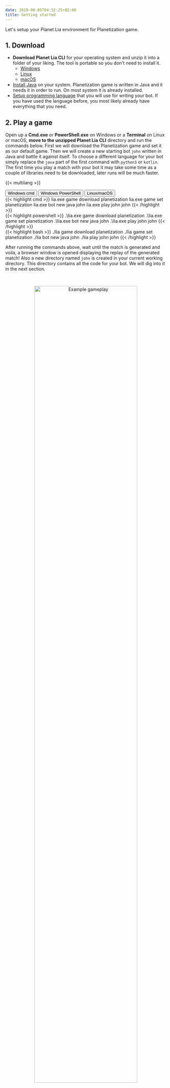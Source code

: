 ```yaml
---
date: 2018-08-05T04:32:25+02:00
title: Getting started
---
```


Let's setup your Planet Lia environment for Planetization game.

## 1. Download

* **Download Planet Lia CLI** for your operating system and unzip it into a folder of your liking. The tool is portable so you don't need to install it.
    * <a href="https://files.production.cloud.planetlia.com/games/planetization/1.0/windows/planet-lia.zip" target="_blank">Windows <i class="fas fa-download"></i></a>
    * <a href="https://files.production.cloud.planetlia.com/games/planetization/1.0/linux/planet-lia.zip">Linux <i class="fas fa-download"></i></a>
    * <a href="https://files.production.cloud.planetlia.com/games/planetization/1.0/macos/planet-lia.zip" target="_blank">macOS <i class="fas fa-download"></i></a>
* <a href="https://java.com/en/" target="_blank">Install Java</a> on your system. Planetization game is written in Java and it needs it in order to run. On most system it is already installed.
* <a href="/setup-programming-language/" target="_blank">Setup programming language</a> that you will use for writing your bot. 
If you have used the language before, you most likely already have everything that you need.

## 2. Play a game

Open up a **Cmd.exe** or **PowerShell.exe** on Windows or a **Terminal** on Linux or macOS, **move to the unzipped Planet Lia CLI** directory and run the commands below. 
First we will download the Planetization game and set it as our default game.
Then we will create a new starting bot `john` written in Java and battle it against itself. 
To choose a different language for your bot simply replace the `java` part of the first command with `python3` or `kotlin`.
The first time you play a match with your bot it may take some time as a couple of libraries need to be downloaded, later runs will be much faster.

{{< multilang >}}

<div class="tab">
    <button class="tablinks tc1 active" onclick="changeLanguage(event, 'Cmd', 'tc1', 'cc1')">Windows cmd</button>
    <button class="tablinks tc1" onclick="changeLanguage(event, 'PowerShell', 'tc1', 'cc1')">Windows PowerShell</button>
    <button class="tablinks tc1" onclick="changeLanguage(event, 'Terminal', 'tc1', 'cc1')">Linux/macOS</button>
</div>

<div id="Cmd" class="tabcontent cc1" style="display: block;">
{{< highlight cmd >}}
lia.exe game download planetization
lia.exe game set planetization
lia.exe bot new java john
lia.exe play john john
{{< /highlight >}}
</div>

<div id="PowerShell" class="tabcontent cc1">
{{< highlight powershell >}}
.\lia.exe game download planetization
.\lia.exe game set planetization
.\lia.exe bot new java john
.\lia.exe play john john
{{< /highlight >}}
</div>

<div id="Terminal" class="tabcontent cc1">
{{< highlight bash >}}
./lia game download planetization
./lia game set planetization
./lia bot new java john
./lia play john john
{{< /highlight >}}
</div>

<!-- ##### *Commands:* [*bot*](/lia-cli/#bot), [*play*](/lia-cli/#play) -->

After running the commands above, wait until the match is generated and voila, a browser window is opened displaying the replay of the generated match! 
Also a new directory named `john` is created in your current working directory. 
This directory contains all the code for your bot. We will dig into it in the next section.

<br/><div style="text-align:center"><img src="/static/docs/images/game-example.png" alt="Example gameplay" width="80%"/></div>

## 3. Understand your bot

With your favorite text editor open up your bot's main file. If you have created `Java` bot then open up `john/src/MyBot.java`, if `Python3` then `john/my_bot.py` and if `Kotlin` then `john/src/MyBot.kt`. 
You can also open the whole bot directory (eg. `john`) in an IDE. Check <a href="/examples/using-ide/">Using an IDE</a> example to learn more.

**Read through the code to see how it works! If you need help, check out our <a href="/api">API</a>.**

Note that during the development you can structure your bot directory as you like, as long as the `MyBot` file acts as your "main" file.
This means that you can create additional files which you then import into `MyBot`.
To delete a bot, simply delete it's directory, in our case the directory named `john`.

## 4. Debug your bot

A more detail guide on how to debug your bot using a step debugger integrated into your favourite IDE, is available [here](/examples/debugging-your-code).

Note if you use the `-d` flag with `play` command (eg. `lia.exe play -d john john`), you can **get a very useful debug view** while the match is generating, as shown below. 
It will let you to pause the match generation, step through it, view details of game entities, API calls and more. 

<br/><div style="text-align:center"><img src="/static/docs/images/debug-viewer.png" alt="Debug viewer" width="80%"/></div>

## 5. Generate many matches at once

You can generate multiple matches using `-n` flag with `play` command as shown below. 
By providing a number after `-n` flag you can specify how many matches you want to generate.
This is really useful for comparing quality of two bots as the end result also prints out the number of times each bot has won.

{{< multilang >}}

<div class="tab">
    <button class="tablinks tc2 active" onclick="changeLanguage(event, 'Cmd2', 'tc2', 'cc2')">Windows cmd</button>
    <button class="tablinks tc2" onclick="changeLanguage(event, 'PowerShell2', 'tc2', 'cc2')">Windows PowerShell</button>
    <button class="tablinks tc2" onclick="changeLanguage(event, 'Terminal2', 'tc2', 'cc2')">Linux/macOS</button>
</div>

<div id="Cmd2" class="tabcontent cc2" style="display: block;">
{{< highlight cmd >}}
lia.exe play -n 20 john john
{{< /highlight >}}
</div>

<div id="PowerShell2" class="tabcontent cc2">
{{< highlight powershell >}}
.\lia.exe play -n 20 john john
{{< /highlight >}}
</div>

<div id="Terminal2" class="tabcontent cc2">
{{< highlight bash >}}
./lia play -n 20 john john
{{< /highlight >}}
</div>


## Next up

Check out the game rules.

Next: **[Game rules](/game-rules)**

----

### Related:

* [Game rules](/game-rules)
* [API reference](/api/)
